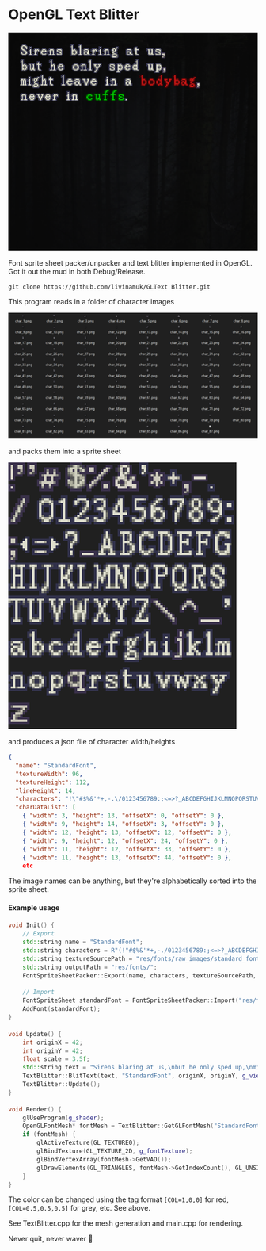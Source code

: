﻿# OpenGL Text Blitter

![Image1](Image1.png)


Font sprite sheet packer/unpacker and text blitter implemented in OpenGL. Got it out the mud in both Debug/Release.

```
git clone https://github.com/livinamuk/GLText Blitter.git
```

This program reads in a folder of character images

![Image2](Image2.png)

and packs them into a sprite sheet

![Image2](Image3.png)

and produces a json file of character width/heights

```json
{
  "name": "StandardFont",
  "textureWidth": 96,
  "textureHeight": 112,
  "lineHeight": 14,
  "characters": "!\"#$%&'*+,-.\/0123456789:;<=>?_ABCDEFGHIJKLMNOPQRSTUVWXYZ\\^_`abcdefghijklmnopqrstuvwxyz ",
  "charDataList": [
    { "width": 3, "height": 13, "offsetX": 0, "offsetY": 0 },
    { "width": 9, "height": 14, "offsetX": 3, "offsetY": 0 },
    { "width": 12, "height": 13, "offsetX": 12, "offsetY": 0 },
    { "width": 9, "height": 12, "offsetX": 24, "offsetY": 0 },
    { "width": 11, "height": 12, "offsetX": 33, "offsetY": 0 },
    { "width": 11, "height": 13, "offsetX": 44, "offsetY": 0 },
    etc
```

The image names can be anything, but they're alphabetically sorted into the sprite sheet. 

#### Example usage ####

```cpp
void Init() {
    // Export
    std::string name = "StandardFont";
    std::string characters = R"(!"#$%&'*+,-./0123456789:;<=>?_ABCDEFGHIJKLMNOPQRSTUVWXYZ\^_`abcdefghijklmnopqrstuvwxyz )";
    std::string textureSourcePath = "res/fonts/raw_images/standard_font/";
    std::string outputPath = "res/fonts/";
    FontSpriteSheetPacker::Export(name, characters, textureSourcePath, outputPath);

    // Import
    FontSpriteSheet standardFont = FontSpriteSheetPacker::Import("res/fonts/StandardFont.json");
    AddFont(standardFont);
}

void Update() {
    int originX = 42;
    int originY = 42;
    float scale = 3.5f;
    std::string text = "Sirens blaring at us,\nbut he only sped up,\nmight leave in a [COL=0.9,0.1,0.1]bodybag[COL=1,1,1], \nnever in [COL=0,0.9,0]cuffs[COL=1,1,1].";
    TextBlitter::BlitText(text, "StandardFont", originX, originY, g_viewportWidth, g_viewportHeight, scale);
    TextBlitter::Update();
}

void Render() {
    glUseProgram(g_shader);
    OpenGLFontMesh* fontMesh = TextBlitter::GetGLFontMesh("StandardFont");
    if (fontMesh) {
        glActiveTexture(GL_TEXTURE0);
        glBindTexture(GL_TEXTURE_2D, g_fontTexture);
        glBindVertexArray(fontMesh->GetVAO());
        glDrawElements(GL_TRIANGLES, fontMesh->GetIndexCount(), GL_UNSIGNED_INT, 0);
    }
}
```

The color can be changed using the tag format `[COL=1,0,0]` for red, `[COL=0.5,0.5,0.5]` for grey, etc. See above.

See TextBlitter.cpp for the mesh generation and main.cpp for rendering.

Never quit, never waver 🌹
